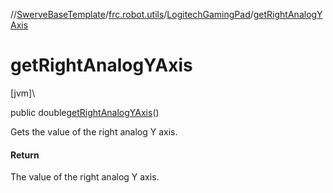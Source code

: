 //[SwerveBaseTemplate](../../../index.md)/[frc.robot.utils](../index.md)/[LogitechGamingPad](index.md)/[getRightAnalogYAxis](get-right-analog-y-axis.md)

# getRightAnalogYAxis

[jvm]\

public double[getRightAnalogYAxis](get-right-analog-y-axis.md)()

Gets the value of the right analog Y axis.

#### Return

The value of the right analog Y axis.
